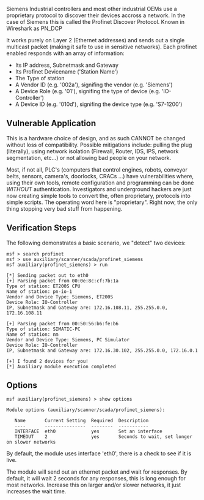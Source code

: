 Siemens Industrial controllers and most other industrial OEMs 
use a proprietary protocol to discover their devices accross a network.
In the case of Siemens this is called the Profinet Discover Protocol. 
Known in Wireshark as PN_DCP

It works purely on Layer 2 (Ethernet addresses) and sends out a single
multicast packet (making it safe to use in sensitive networks). 
Each profinet enabled responds with an array of information:
- Its IP address, Subnetmask and Gateway
- Its Profinet Devicename ('Station Name')
- The Type of station
- A Vendor ID (e.g. '002a'), signifing the vendor (e.g. 'Siemens')
- A Device Role (e.g. '01'), signifing the type of device (e.g. 'IO-Controller')
- A Device ID (e.g. '010d'), signifing the device type (e.g. 'S7-1200')

## Vulnerable Application

This is a hardware choice of design, and as such CANNOT be changed without
loss of compatibility. 
Possible mitigations include: pulling the plug (literally), using network isolation
(Firewall, Router, IDS, IPS, network segmentation, etc...) or not allowing bad
people on your network.

Most, if not all, PLC's (computers that control engines, robots, conveyor
belts, sensors, camera's, doorlocks, CRACs ...) have vulnerabilities where,
using their own tools, remote configuration and programming can be done
*WITHOUT* authentication.  Investigators and underground hackers are just now
creating simple tools to convert the, often proprietary, protocols into simple
scripts.  The operating word here is "proprietary". Right now, the only thing
stopping very bad stuff from happening. 

## Verification Steps

The following demonstrates a basic scenario, we "detect" two devices:

```
msf > search profinet
msf > use auxiliary/scanner/scada/profinet_siemens
msf auxiliary(profinet_siemens) > run

[*] Sending packet out to eth0
[+] Parsing packet from 00:0e:8c:cf:7b:1a
Type of station: ET200S CPU
Name of station: pn-io-1
Vendor and Device Type: Siemens, ET200S
Device Role: IO-Controller
IP, Subnetmask and Gateway are: 172.16.108.11, 255.255.0.0, 172.16.108.11

[+] Parsing packet from 00:50:56:b6:fe:b6
Type of station: SIMATIC-PC
Name of station: nm
Vendor and Device Type: Siemens, PC Simulator
Device Role: IO-Controller
IP, Subnetmask and Gateway are: 172.16.30.102, 255.255.0.0, 172.16.0.1

[+] I found 2 devices for you!
[*] Auxiliary module execution completed
```

## Options
```
msf auxiliary(profinet_siemens) > show options

Module options (auxiliary/scanner/scada/profinet_siemens):

   Name       Current Setting  Required  Description
   ----       ---------------  --------  -----------
   INTERFACE  eth0             yes       Set an interface
   TIMEOUT    2                yes       Seconds to wait, set longer on slower networks
```

By default, the module uses interface 'eth0', there is a check to see if it is live.

The module will send out an ethernet packet and wait for responses.
By default, it will wait 2 seconds for any responses, this is long enough for most networks.
Increase this on larger and/or slower networks, it just increases the wait time.
